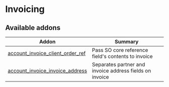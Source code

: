 Invoicing
=========

[//]: # (addons)

Available addons
----------------
**Addon** | **Summary**
--- | ---
[account_invoice_client_order_ref](account_invoice_client_order_ref/) | Pass SO core reference field's contents to invoice
[account_invoice_invoice_address](account_invoice_invoice_address/) | Separates partner and invoice address fields on invoice